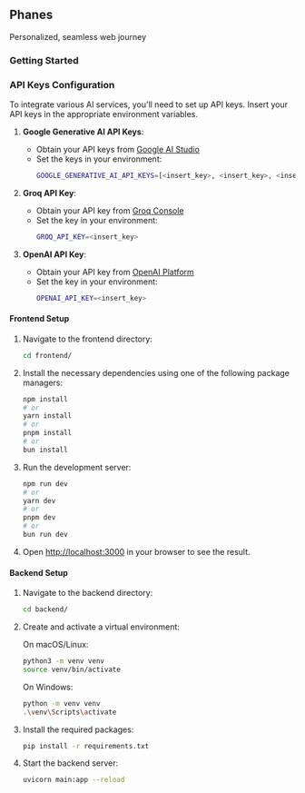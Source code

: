 ## Phanes

Personalized, seamless web journey

### Getting Started

### API Keys Configuration

To integrate various AI services, you'll need to set up API keys. Insert your API keys in the appropriate environment variables.

1. **Google Generative AI API Keys**:
    - Obtain your API keys from [Google AI Studio](https://aistudio.google.com/app/apikey)
    - Set the keys in your environment:
      ```bash
      GOOGLE_GENERATIVE_AI_API_KEYS=[<insert_key>, <insert_key>, <insert_key>, <insert_key>, ...]
      ```

2. **Groq API Key**:
    - Obtain your API key from [Groq Console](https://console.groq.com/keys)
    - Set the key in your environment:
      ```bash
      GROQ_API_KEY=<insert_key>
      ```

3. **OpenAI API Key**:
    - Obtain your API key from [OpenAI Platform](https://platform.openai.com/api-keys)
    - Set the key in your environment:
      ```bash
      OPENAI_API_KEY=<insert_key>
      ```

#### Frontend Setup

1. Navigate to the frontend directory:
    ```bash
    cd frontend/
    ```

2. Install the necessary dependencies using one of the following package managers:
    ```bash
    npm install
    # or
    yarn install
    # or
    pnpm install
    # or
    bun install
    ```

3. Run the development server:
    ```bash
    npm run dev
    # or
    yarn dev
    # or
    pnpm dev
    # or
    bun run dev
    ```

4. Open [http://localhost:3000](http://localhost:3000) in your browser to see the result.

#### Backend Setup

1. Navigate to the backend directory:
    ```bash
    cd backend/
    ```

2. Create and activate a virtual environment:

    On macOS/Linux:
    ```bash
    python3 -m venv venv
    source venv/bin/activate
    ```

    On Windows:
    ```bash
    python -m venv venv
    .\venv\Scripts\activate
    ```

3. Install the required packages:
    ```bash
    pip install -r requirements.txt
    ```

4. Start the backend server:
    ```bash
    uvicorn main:app --reload
    ```
